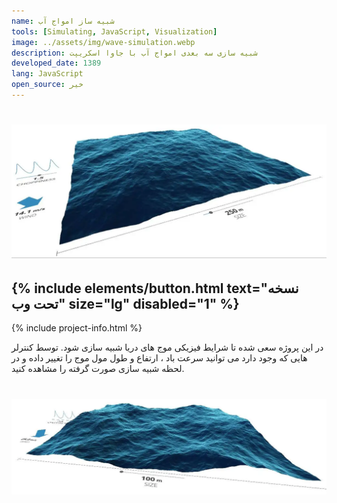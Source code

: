 ```yaml
---
name: شبیه ساز امواج آب
tools: [Simulating, JavaScript, Visualization]
image: ../assets/img/wave-simulation.webp
description: شبیه سازی سه بعدی امواج آب با جاوا اسکریپت
developed_date: 1389
lang: JavaScript
open_source: خیر
---
```


<h1 class="center">
<img src="../assets/img/wave-simulation.webp"/>
</h1>

<h2 class="center">
{% include elements/button.html text="نسخه تحت وب" size="lg" disabled="1" %}
</h2>

{% include project-info.html %}

در این پروژه سعی شده تا شرایط فیزیکی موج های دریا شبیه سازی شود. توسط کنترلر هایی که وجود دارد می توانید سرعت باد ، ارتفاع و طول مول موج را تغییر داده و در لحظه شبیه سازی صورت گرفته را مشاهده کنید.

<h1 class="center">
<img src="../assets/img/wave-simulation-2.webp"/>
</h1>
